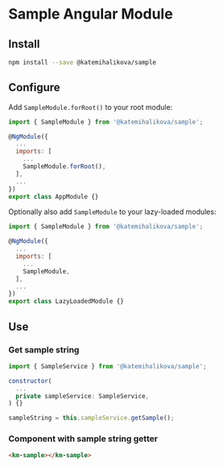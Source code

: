 # Sample Angular Module

## Install

```sh 
npm install --save @katemihalikova/sample
```

## Configure

Add `SampleModule.forRoot()` to your root module:

```javascript
import { SampleModule } from '@katemihalikova/sample';

@NgModule({
  ...
  imports: [
    ...
    SampleModule.forRoot(),
  ],
  ...
})
export class AppModule {}
```

Optionally also add `SampleModule` to your lazy-loaded modules:

```javascript
import { SampleModule } from '@katemihalikova/sample';

@NgModule({
  ...
  imports: [
    ...
    SampleModule,
  ],
  ...
})
export class LazyLoadedModule {}
```

## Use

### Get sample string

```javascript
import { SampleService } from '@katemihalikova/sample';
```

```javascript
constructor(
  ...
  private sampleService: SampleService,
) {}

sampleString = this.sampleService.getSample();
```

### Component with sample string getter

```html
<km-sample></km-sample>
```
